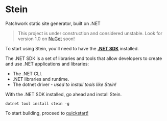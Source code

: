 # Stein

Patchwork static site generator, built on .NET

> This project is under construction and considered unstable. Look for version 1.0 on [NuGet](https://www.nuget.org/packages/stein/) soon!

To start using Stein, you'll need to have the [**.NET SDK**](https://dotnet.microsoft.com/download) installed.

The .NET SDK is a set of libraries and tools that allow developers to create and use .NET applications and libraries:

- The .NET CLI.
- .NET libraries and runtime.
- The dotnet driver - *used to install tools like Stein!*

With the .NET SDK installed, go ahead and install Stein.

`dotnet tool install stein -g`

To start building, proceed to [quickstart!](https://stein.jokoci.de)